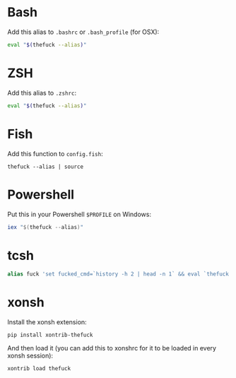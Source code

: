 # Bash

Add this alias to `.bashrc` or `.bash_profile` (for OSX):
```bash
eval "$(thefuck --alias)"
```

# ZSH

Add this alias to `.zshrc`:
```bash
eval "$(thefuck --alias)"
```

# Fish

Add this function to `config.fish`:
```fish
thefuck --alias | source 
```

# Powershell

Put this in your Powershell `$PROFILE` on Windows:

```powershell
iex "$(thefuck --alias)"
```

# tcsh

```tcsh
alias fuck 'set fucked_cmd=`history -h 2 | head -n 1` && eval `thefuck ${fucked_cmd}`'
```

# xonsh

Install the xonsh extension:
```
pip install xontrib-thefuck
```

And then load it (you can add this to xonshrc for it to be loaded in every xonsh session):
```
xontrib load thefuck
```

